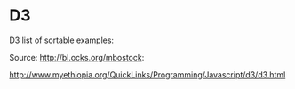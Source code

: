 D3
==

D3 list of sortable examples:

Source: http://bl.ocks.org/mbostock:

http://www.myethiopia.org/QuickLinks/Programming/Javascript/d3/d3.html
